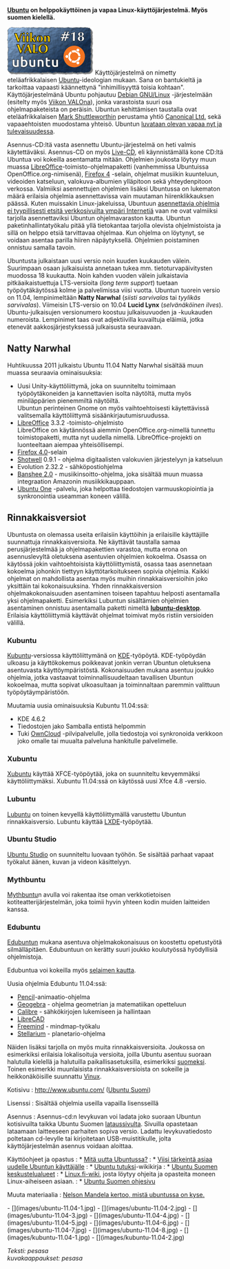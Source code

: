 <!--
Title: 1x18 Ubuntu 11.04 - Viikon VALO #18
Date: 2011/05/01
Pageimage: valo18-ubuntu.png
Tags: Järjestelmä,Käyttöjärjestelmä
-->

 **[Ubuntu](http://www.ubuntu.com/) on helppokäyttöinen ja
vapaa Linux-käyttöjärjestelmä. Myös suomen kielellä.**

![](images/valo18-ubuntu.png "fig:valo18-ubuntu.png") Käyttöjärjestelmä on
nimetty eteläafrikkalaisen
[Ubuntu](http://fi.wikipedia.org/wiki/Ubuntu_%28filosofia%29)-ideologian
mukaan. Sana on bantukieltä ja tarkoittaa vapaasti käännettynä
"inhimillisyyttä toisia kohtaan". Käyttöjärjestelmänä Ubuntu pohjautuu
[Debian GNU/Linux](http://www.debian.org/) -järjestelmään (esitelty myös
[Viikon VALOna](http://viikonvalo.fi/Debian_GNU/Linux)), jonka
varastoista suuri osa ohjelmapaketeista on peräisin. Ubuntun
kehittämisen taustalla ovat eteläafrikkalaisen [Mark
Shuttleworthin](http://fi.wikipedia.org/wiki/Mark_Shuttleworth)
perustama yhtiö [Canonical Ltd.](http://www.canonical.com/) sekä
vapaaehtoisten muodostama yhteisö. Ubuntun [luvataan olevan vapaa nyt ja
tulevaisuudessa](http://www.ubuntu.com/project).

Asennus-CD:ltä vasta asennettu Ubuntu-järjestelmä on heti valmis
käytettäväksi. Asennus-CD on myös
[Live-CD](http://fi.wikipedia.org/wiki/Live_CD), eli käynnistämällä kone
CD:ltä Ubuntua voi kokeilla asentamatta mitään. Ohjelmien joukosta
löytyy muun muassa
[LibreOffice](http://viikonvalo.fi/LibreOffice_Writer)-toimisto-ohjelmapaketti
(vanhemmissa Ubuntuissa OpenOffice.org-nimisenä), [Firefox
4](http://viikonvalo.fi/Firefox) -selain, ohjelmat musiikin kuunteluun,
videoiden katseluun, valokuva-albumien ylläpitoon sekä yhteydenpitoon
verkossa. Valmiiksi asennettujen ohjelmien lisäksi Ubuntussa on
lukematon määrä erilaisia ohjelmia asennettavissa vain muutaman
hiirenklikkauksen päässä. Kuten muissakin Linux-jakeluissa, Ubuntuun
[asennettavia ohjelmia ei tyypillisesti etsitä verkkosivuilta ympäri
Internetiä](http://blog.ubuntu-fi.org/2007/viisi-tarkeinta-asiaa-uudelle-ubuntun-kayttajalle/)
vaan ne ovat valmiiksi tarjolla asennettaviksi Ubuntun ohjelmavaraston
kautta. Ubuntun paketinhallintatyökalu pitää yllä tietokantaa tarjolla
olevista ohjelmistoista ja sillä on helppo etsiä tarvittavaa ohjelmaa.
Kun ohjelma on löytynyt, se voidaan asentaa parilla hiiren
näpäytyksellä. Ohjelmien poistaminen onnistuu samalla tavoin.

Ubuntusta julkaistaan uusi versio noin kuuden kuukauden välein.
Suurimpaan osaan julkaisuista annetaan tukea mm. tietoturvapäivitysten
muodossa 18 kuukautta. Noin kahden vuoden välein julkaistavia
pitkäaikaistuettuja LTS-versioita (*long term support*) tuetaan
työpöytäkäytössä kolme ja palvelimissa viisi vuotta. Ubuntun tuorein
versio on 11.04, lempinimeltään **Natty Narwhal** (*siisti sarvivalas*
tai *tyylikäs sarvivalas*). Viimeisin LTS-versio on 10.04 **Lucid Lynx**
(*selvänäköinen ilves*). Ubuntu-julkaisujen versionumero koostuu
julkaisuvuoden ja -kuukauden numeroista. Lempinimet taas ovat
adjektiivilla kuvailtuja eläimiä, jotka etenevät aakkosjärjestyksessä
julkaisusta seuraavaan.

Natty Narwhal
-------------

Huhtikuussa 2011 julkaistu Ubuntu 11.04 Natty Narwhal sisältää muun
muassa seuraavia ominaisuuksia:

-   Uusi Unity-käyttöliittymä, joka on suunniteltu toimimaan
    työpöytäkoneiden ja kannettavien isolta näytöltä, mutta myös
    miniläppärien pienemmiltä näytöiltä.\
     Ubuntun perinteinen Gnome on myös vaihtoehtoisesti käytettävissä
    valitsemalla käyttöliittymä sisäänkirjautumisruudussa.
-   [LibreOffice](http://fi.libreoffice.org/) 3.3.2
    -toimisto-ohjelmisto\
     LibreOffice on käytännössä aiemmin OpenOffice.org-nimellä tunnettu
    toimistopaketti, mutta nyt uudella nimellä. LibreOffice-projekti on
    luonteeltaan aiempaa yhteisöllisempi.
-   [Firefox 4.0](http://firefox.com)-selain
-   [Shotwell](http://yorba.org/shotwell/) 0.9.1 - ohjelma digitaalisten
    valokuvien järjestelyyn ja katseluun
-   Evolution 2.32.2 - sähköpostiohjelma
-   [Banshee 2.0](http://banshee.fm/) - musiikinsoitto-ohjelma, joka
    sisältää muun muassa integraation Amazonin musiikkikauppaan.
-   [Ubuntu One](https://one.ubuntu.com/) -palvelu, joka helpottaa
    tiedostojen varmuuskopiointia ja synkronointia useamman koneen
    välillä.

Rinnakkaisversiot
-----------------

Ubuntusta on olemassa useita erilaisiin käyttöihin ja erilaisille
käyttäjille suunnattuja rinnakkaisversioita. Ne käyttävät taustalla
samaa perusjärjestelmää ja ohjelmapakettien varastoa, mutta erona on
asennuslevyltä oletuksena asentuvien ohjelmien kokoelma. Osassa on
käytössä jokin vaihtoehtoisista käyttöliittymistä, osassa taas
asennetaan kokoelma johonkin tiettyyn käyttötarkoitukseen sopivia
ohjelmia. Kaikki ohjelmat on mahdollista asentaa myös muihin
rinnakkaisversioihin joko yksittäin tai kokonaisuuksina. Yhden
rinnakkaisversion ohjelmakokonaisuuden asentaminen toiseen tapahtuu
helposti asentamalla yksi ohjelmapaketti. Esimerkiksi Lubuntun
sisältämien ohjelmien asentaminen onnistuu asentamalla paketti nimeltä
[**lubuntu-desktop**](http://packages.ubuntu.com/natty/lubuntu-desktop).
Erilaisia käyttöliittymiä käyttävät ohjelmat toimivat myös ristiin
versioiden välillä.

### Kubuntu

[Kubuntu](http://www.kubuntu.org/)-versiossa käyttöliittymänä on
[KDE](http://www.kde.org/)-työpöytä. KDE-työpöydän ulkoasu ja
käyttökokemus poikkeavat jonkin verran Ubuntun oletuksena asentuvasta
käyttöympäristöstä. Kokonaisuuden mukana asentuu joukko ohjelmia, jotka
vastaavat toiminnallisuudeltaan tavallisen Ubuntun kokoelmaa, mutta
sopivat ulkoasultaan ja toiminnaltaan paremmin valittuun
työpöytäympäristöön.

Muutamia uusia ominaisuuksia Kubuntu 11.04:ssä:

-   KDE 4.6.2
-   Tiedostojen jako Samballa entistä helpommin
-   Tuki [OwnCloud](http://owncloud.org) -pilvipalvelulle, jolla
    tiedostoja voi synkronoida verkkoon joko omalle tai muualta
    palveluna hankitulle palvelimelle.

### Xubuntu

[Xubuntu](http://www.xubuntu.org/) käyttää XFCE-työpöytää, joka on
suunniteltu kevyemmäksi käyttöliittymäksi. Xubuntu 11.04:ssä on käytössä
uusi Xfce 4.8 -versio.

### Lubuntu

[Lubuntu](http://lubuntu.net/) on toinen kevyellä käyttöliittymällä
varustettu Ubuntun rinnakkaisversio. Lubuntu käyttää
[LXDE](http://lxde.org)-työpöytää.

### Ubuntu Studio

[Ubuntu Studio](http://ubuntustudio.org/) on suunniteltu luovaan työhön.
Se sisältää parhaat vapaat työkalut äänen, kuvan ja videon käsittelyyn.

### Mythbuntu

[Mythbuntu](http://www.mythbuntu.org/)n avulla voi rakentaa itse oman
verkkotietoisen kotiteatterijärjestelmän, joka toimii hyvin yhteen kodin
muiden laitteiden kanssa.

### Edubuntu

[Edubuntun](http://www.edubuntu.org/) mukana asentuva ohjelmakokonaisuus
on koostettu opetustyötä silmälläpitäen. Edubuntuun on kerätty suuri
joukko koulutyössä hyödyllisiä ohjelmistoja.

Edubuntua voi kokeilla myös [selaimen
kautta](http://www.edubuntu.org/weblive).

Uusia ohjelmia Edubuntu 11.04:ssä:

-   [Pencil](http://www.pencil-animation.org/)-animaatio-ohjelma
-   [Geogebra](http://www.geogebra.org/) - ohjelma geometrian ja
    matematiikan opetteluun
-   [Calibre](http://calibre-ebook.com/) - sähkökirjojen lukemiseen ja
    hallintaan
-   [LibreCAD](http://librecad.com.ar/)
-   [Freemind](http://freemind.sourceforge.net/) - mindmap-työkalu
-   [Stellarium](http://www.stellarium.org/) - planetario-ohjelma

Näiden lisäksi tarjolla on myös muita rinnakkaisversioita. Joukossa on
esimerkiksi erilaisia lokalisoituja versioita, joilla Ubuntu asentuu
suoraan halutulla kielellä ja halutuilla paikallisasetuksilla,
esimerkiksi [suomeksi](http://wiki.ubuntu-fi.org/Ubuntu_Finnish_Remix).
Toinen esimerkki muunlaisista rinnakkaisversioista on sokeille ja
heikkonäköisille suunnattu
[Vinux](https://wiki.ubuntu.com/DerivativeTeam/Derivatives/Vinux).

Kotisivu
:   [<http://www.ubuntu.com/>](http://www.ubuntu.com/) ([Ubuntu
    Suomi](http://www.ubuntu-fi.org/))

Lisenssi
:   Sisältää ohjelmia useilla vapailla lisensseillä

Asennus
:   Asennus-cd:n levykuvan voi ladata joko suoraan Ubuntun kotisivuilta
    taikka Ubuntu Suomen
    [lataussivulta](http://www.ubuntu-fi.org/lataa.html). Sivuilla
    opastetaan lataamaan laitteeseen parhaiten sopiva versio. Ladattu
    levykuvatiedosto poltetaan cd-levylle tai kirjoitetaan
    USB-muistitikulle, jolta käyttöjärjestelmän asennus voidaan
    aloittaa.

Käyttöohjeet ja opastus
:    \* [Mitä uutta Ubuntussa?](http://www.ubuntu.com/ubuntu/whats-new)
:    \* [Viisi tärkeintä asiaa uudelle Ubuntun
käyttäjälle](http://blog.ubuntu-fi.org/2007/viisi-tarkeinta-asiaa-uudelle-ubuntun-kayttajalle/)
:    \* [Ubuntu
tutuksi](http://fi.wikibooks.org/wiki/Ubuntu_tutuksi)-wikikirja
:    \* [Ubuntu Suomen keskustelualueet](http://forum.ubuntu-fi.org/)
:    \* [Linux.fi-wiki](http://linux.fi), josta löytyy ohjeita ja opasteita
moneen Linux-aiheiseen asiaan.
:    \* [Ubuntu Suomen ohjesivu](http://wiki.ubuntu-fi.org/Ohjeet)

Muuta materiaalia
:   [Nelson Mandela kertoo, mistä ubuntussa on kyse.](http://www.youtube.com/watch?v=ODQ4WiDsEBQ)

<div class="psgallery" markdown="1">
-   [](images/ubuntu-11.04-1.jpg)
-   [](images/ubuntu-11.04-2.jpg)
-   [](images/ubuntu-11.04-3.jpg)
-   [](images/ubuntu-11.04-4.jpg)
-   [](images/ubuntu-11.04-5.jpg)
-   [](images/ubuntu-11.04-6.jpg)
-   [](images/ubuntu-11.04-7.jpg)
-   [](images/ubuntu-11.04-8.jpg)
-   [](images/kubuntu-11.04-1.jpg)
-   [](images/kubuntu-11.04-2.jpg)
</div>

*Teksti: pesasa* <br />
*kuvakaappaukset: pesasa*
